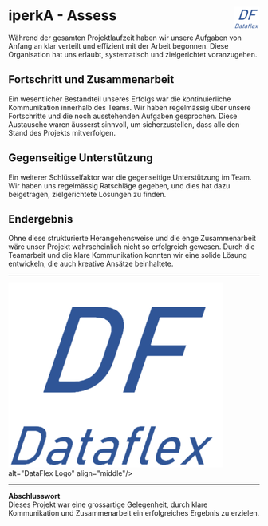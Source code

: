 # iperkA - Assess  <img src="https://github.com/ironflipper/DataFlex/blob/main/Dokumentationen/iperka/Images/LOGO.png" alt="DataFlex Logo" align="right" width="50"/> 

Während der gesamten Projektlaufzeit haben wir unsere Aufgaben von Anfang an klar verteilt und effizient mit der Arbeit begonnen. Diese Organisation hat uns erlaubt, systematisch und zielgerichtet voranzugehen.

## Fortschritt und Zusammenarbeit

Ein wesentlicher Bestandteil unseres Erfolgs war die kontinuierliche Kommunikation innerhalb des Teams. Wir haben regelmässig über unsere Fortschritte und die noch ausstehenden Aufgaben gesprochen. Diese Austausche waren äusserst sinnvoll, um sicherzustellen, dass alle den Stand des Projekts mitverfolgen.

## Gegenseitige Unterstützung

Ein weiterer Schlüsselfaktor war die gegenseitige Unterstützung im Team. Wir haben uns regelmässig Ratschläge gegeben, und dies hat dazu beigetragen, zielgerichtete Lösungen zu finden.

## Endergebnis

Ohne diese strukturierte Herangehensweise und die enge Zusammenarbeit wäre unser Projekt wahrscheinlich nicht so erfolgreich gewesen. Durch die Teamarbeit und die klare Kommunikation konnten wir eine solide Lösung entwickeln, die auch kreative Ansätze beinhaltete.

---

![Unser Logo](https://github.com/ironflipper/DataFlex/blob/main/Dokumentationen/iperka/Images/LOGO.png) alt="DataFlex Logo" align="middle"/> 


---

**Abschlusswort**  
Dieses Projekt war eine grossartige Gelegenheit, durch klare Kommunikation und Zusammenarbeit ein erfolgreiches Ergebnis zu erzielen.
